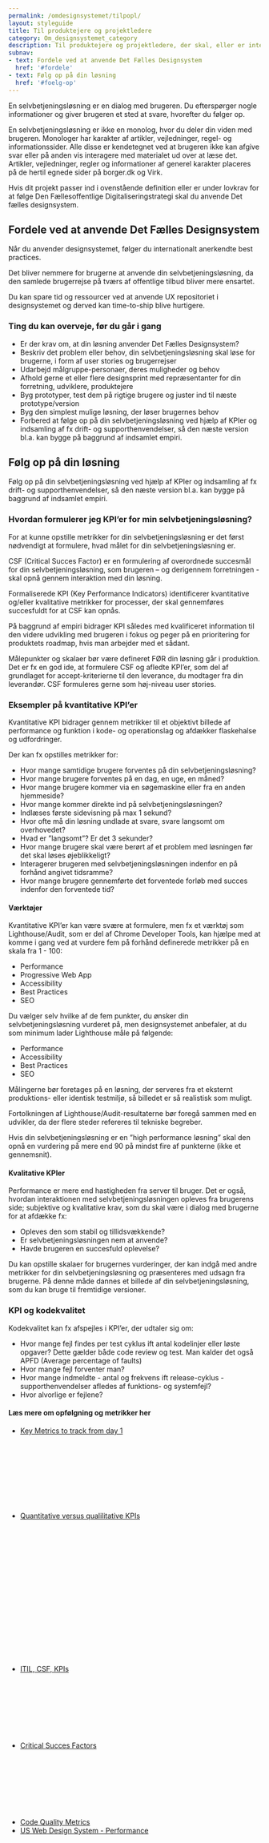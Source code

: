 ```yaml
---
permalink: /omdesignsystemet/tilpopl/
layout: styleguide
title: Til produktejere og projektledere
category: Om_designsystemet_category
description: Til produktejere og projektledere, der skal, eller er interesseret i at gøre brug af Det Fælles Designsystem i deres projekt.
subnav:
- text: Fordele ved at anvende Det Fælles Designsystem
  href: '#fordele'
- text: Følg op på din løsning
  href: '#foelg-op'
---
```

<section>
    <p>En selvbetjeningsløsning er en dialog med brugeren. Du efterspørger nogle informationer og giver brugeren et sted at svare, hvorefter du følger op.</p>
    <p>En selvbetjeningsløsning er ikke en monolog, hvor du deler din viden med brugeren. Monologer har karakter af artikler, vejledninger, regel- og informationssider. Alle disse er kendetegnet ved at brugeren ikke kan afgive svar eller på anden vis interagere med materialet ud over at læse det. Artikler, vejledninger, regler og informationer af generel karakter placeres på de hertil egnede sider på borger.dk og Virk.</p>
    <p>Hvis dit projekt passer ind i ovenstående definition eller er under lovkrav for at følge Den Fællesoffentlige Digitaliseringstrategi skal du anvende Det fælles designsystem.</p>
</section>
<section>
    <h2 id="fordele">Fordele ved at anvende Det Fælles Designsystem</h2>
    <p>Når du anvender designsystemet, følger du internationalt anerkendte best practices.  </p>
    <p>Det bliver nemmere for brugerne at anvende din selvbetjeningsløsning, da den samlede brugerrejse på tværs af offentlige tilbud bliver mere ensartet.</p>
    <p>Du kan spare tid og ressourcer ved at anvende UX repositoriet i designsystemet og derved kan time-to-ship blive hurtigere.</p>
    <h3>Ting du kan overveje, før du går i gang</h3>
    <ul>
        <li>Er der krav om, at din løsning anvender Det Fælles Designsystem?</li>
        <li>Beskriv det problem eller behov, din selvbetjeningsløsning skal løse for brugerne, i form af user stories og brugerrejser</li>
        <li>Udarbejd målgruppe-personaer, deres muligheder og behov </li>
        <li>Afhold gerne et eller flere designsprint med repræsentanter for din forretning, udviklere, produktejere</li>
        <li>Byg prototyper, test dem på rigtige brugere og juster ind til næste prototype/version</li>
        <li>Byg den simplest mulige løsning, der løser brugernes behov</li>
        <li>Forbered at følge op på din selvbetjeningsløsning ved hjælp af KPIer og indsamling af fx drift- og supporthenvendelser, så den næste version bl.a. kan bygge på baggrund af indsamlet empiri. </li>
    </ul>
</section>
<section>
    <h2 id="foelg-op">Følg op på din løsning</h2>
    <p>Følg op på din selvbetjeningsløsning ved hjælp af KPIer og indsamling af fx drift- og supporthenvendelser, så den næste version bl.a. kan bygge på baggrund af indsamlet empiri. </p>
    <h3>Hvordan formulerer jeg KPI’er for min selvbetjeningsløsning?</h3>
    <p>For at kunne opstille metrikker for din selvbetjeningsløsning er det først nødvendigt at formulere, hvad målet for din selvbetjeningsløsning er.</p>
    <p>CSF (Critical Succes Factor)  er en formulering af overordnede succesmål for din selvbetjeningsløsning, som brugeren – og derigennem forretningen - skal opnå gennem interaktion med din løsning. </p>
    <p>Formaliserede KPI (Key Performance Indicators) identificerer kvantitative og/eller kvalitative metrikker for processer, der skal gennemføres succesfuldt for at CSF kan opnås. </p>
    <p>På baggrund af empiri bidrager KPI således med kvalificeret information til den videre udvikling med brugeren i fokus og peger på en prioritering for produktets roadmap, hvis man arbejder med et sådant.</p>
    <p>Målepunkter og skalaer bør være defineret FØR din løsning går i produktion. Det er fx en god ide, at formulere CSF og afledte KPI’er, som del af grundlaget for accept-kriterierne til den leverance, du modtager fra din leverandør. CSF formuleres gerne som høj-niveau user stories.</p>
    <h3>Eksempler på kvantitative KPI’er </h3>
    <p>Kvantitative KPI bidrager gennem metrikker til et objektivt billede af performance og funktion i kode- og operationslag og afdækker flaskehalse og udfordringer. </p>
    <p>Der kan fx opstilles metrikker for:</p>
    <ul>
        <li>Hvor mange samtidige brugere forventes på din selvbetjeningsløsning? </li>
        <li>Hvor mange brugere forventes på en dag, en uge, en måned?</li>
        <li>Hvor mange brugere kommer via en søgemaskine eller fra en anden hjemmeside?</li>
        <li>Hvor mange kommer direkte ind på selvbetjeningsløsningen? </li>
        <li>Indlæses første sidevisning på max 1 sekund?</li>
        <li>Hvor ofte må din løsning undlade at svare, svare langsomt om overhovedet? </li>
        <li>Hvad er ”langsomt”? Er det 3 sekunder? </li>
        <li>Hvor mange brugere skal være berørt af et problem med løsningen før det skal løses øjeblikkeligt?</li>
        <li>Interagerer brugeren med selvbetjeningsløsningen indenfor en på forhånd angivet tidsramme?</li>
        <li>Hvor mange brugere gennemførte det forventede forløb med succes  indenfor den forventede tid?</li>
    </ul>
    <h4>Værktøjer</h4>
    <p>Kvantitative KPI’er kan være svære at formulere, men fx et værktøj som Lighthouse/Audit, som er del af Chrome Developer Tools, kan hjælpe med at komme i gang ved at vurdere fem på forhånd definerede metrikker på en skala fra 1 - 100:</p>
    <ul>
        <li>Performance</li>
        <li>Progressive Web App</li>
        <li>Accessibility</li>
        <li>Best Practices</li>
        <li>SEO</li>
    </ul>
    <p>Du vælger selv hvilke af de fem punkter, du ønsker din selvbetjeningsløsning vurderet på, men designsystemet anbefaler, at du som minimum lader Lighthouse måle på følgende:</p>
    <ul>
        <li>Performance </li>
        <li>Accessibility</li>
        <li>Best Practices</li>
        <li>SEO</li>
    </ul>
    <p>Målingerne bør foretages på en løsning, der serveres fra et eksternt produktions- eller identisk testmiljø, så billedet er så realistisk som muligt.</p>
    <p>Fortolkningen af Lighthouse/Audit-resultaterne bør foregå sammen med en udvikler, da der flere steder refereres til tekniske begreber.</p>
    <p>Hvis din selvbetjeningsløsning er en  ”high performance løsning” skal den opnå en vurdering på mere end 90 på mindst fire af punkterne (ikke et gennemsnit).</p>
    <h4>Kvalitative KPIer</h4>
    <p>Performance er mere end hastigheden fra server til bruger. Det er også, hvordan interaktionen med selvbetjeningsløsningen opleves fra brugerens side; subjektive og kvalitative krav, som du skal være i dialog med brugerne for at afdække fx:</p>
    <ul>
        <li>Opleves den som stabil og tillidsvækkende?</li>
        <li>Er selvbetjeningsløsningen nem at anvende? </li>
        <li>Havde brugeren en succesfuld oplevelse?</li>
    </ul>
    <p>Du kan opstille skalaer for brugernes vurderinger, der kan indgå med andre metrikker for din selvbetjeningsløsning og præsenteres med udsagn fra brugerne. På denne måde dannes et billede af din selvbetjeningsløsning, som du kan bruge til fremtidige versioner.</p>
    <h3>KPI og kodekvalitet </h3>
    <p>Kodekvalitet kan fx afspejles i KPI’er, der udtaler sig om:</p>
    <ul>
        <li>Hvor mange fejl findes per test cyklus ift antal kodelinjer eller løste opgaver? Dette gælder både code review og test. Man kalder det også APFD (Average percentage of faults)</li>
        <li>Hvor mange fejl forventer man?</li>
        <li>Hvor mange indmeldte - antal og frekvens ift release-cyklus - supporthenvendelser afledes af funktions- og systemfejl?</li>
        <li>Hvor alvorlige er fejlene?</li>
    </ul>
    <h4>Læs mere om opfølgning og metrikker her</h4>
    <ul class="nobullet-list">
        <li><a href="https://www.smartbugmedia.com/blog/website-redesign-projects-key-metrics-to-track-from-day-1" class="icon-link">Key Metrics to track from day 1<svg class="icon-svg"><use xlink:href="#open-in-new"></use></svg></a></li>
        <li><a href="https://www.staceybarr.com/measure-up/quantitative-versus-qualitative-kpis/" class="icon-link">Quantitative versus qualilitative KPIs<svg class="icon-svg"><use xlink:href="#open-in-new"></use></svg></a></li>
        <li><a href="https://www.simplilearn.com/itil-csf-kpis-article" class="icon-link">ITIL, CSF, KPIs<svg class="icon-svg"><use xlink:href="#open-in-new"></use></svg></a></li>
        <li><a href="https://simplicable.com/new/critical-success-factors" class="icon-link">Critical Succes Factors<svg class="icon-svg"><use xlink:href="#open-in-new"></use></svg></a></li>
        <li><a href="https://airbrake.io/blog/metrics/code-quality-metrics-management" class="icon-link">Code Quality Metrics<svg class="icon-svg"><use xlink:href="#open-in-new"></use></svg></a></li>
        <li><a href="https://designsystem.digital.gov/performance/" class="icon-link">US Web Design System - Performance<svg class="icon-svg"><use xlink:href="#open-in-new"></use></svg></a></li>
    </ul>
</section>